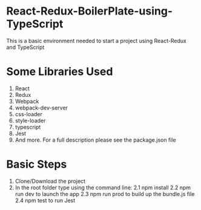 # React-Redux-BoilerPlate-using-TypeScript
This is a basic environment needed to start a project using React-Redux and TypeScript

# Some Libraries Used
1. React
2. Redux
3. Webpack
4. webpack-dev-server
5. css-loader
6. style-loader
7. typescript
8. Jest
9. And more. For a full description please see the package.json file

# Basic Steps
1. Clone/Download the project
2. In the root folder type using the command line:
2.1 npm install
2.2 npm run dev  to launch the app
2.3 npm run prod to build up the bundle.js file
2.4 npm test to run Jest

